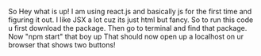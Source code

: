 So Hey what is up! I am using react.js and basically js for the first time and figuring it out. I like JSX a lot cuz its just html but fancy. 
So to run this code u first download the package.
Then go to terminal and find that package. 
Now "npm start" that boy up
That should now open up a localhost on ur browser that shows two buttons!
